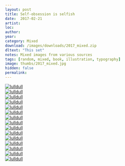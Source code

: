 ```yaml
---
layout: post
title: Self-obsession is selfish
date:  2017-02-21
artist: 
loc: 
author: 
year: 
category: Mixed
download: /images/downloads/2017_mixed.zip
dltext: "This set"
notes: Mixed images from various sources
tags: [random, mixed, book, illustration, typography]
image: thumbs/2017_mixed.jpg
hidden: false
permalink:
---
```





<div class="post_image_rounded">
	<a href="{{ site.baseurl }}/images/posts/2017_mixed/001.jpg" target="_blank">
	<img src="{{ site.baseurl }}/images/posts/2017_mixed/001.jpg" alt="lulldull"></a>
</div>

<div class="post_image_rounded">
	<a href="{{ site.baseurl }}/images/posts/2017_mixed/002.jpg" target="_blank">
	<img src="{{ site.baseurl }}/images/posts/2017_mixed/002.jpg" alt="lulldull"></a>
</div>

<div class="post_image_rounded">
	<a href="{{ site.baseurl }}/images/posts/2017_mixed/003.jpg" target="_blank">
	<img src="{{ site.baseurl }}/images/posts/2017_mixed/003.jpg" alt="lulldull"></a>
</div>

<div class="post_image_rounded">
	<a href="{{ site.baseurl }}/images/posts/2017_mixed/004.jpg" target="_blank">
	<img src="{{ site.baseurl }}/images/posts/2017_mixed/004.jpg" alt="lulldull"></a>
</div>

<div class="post_image_rounded">
	<a href="{{ site.baseurl }}/images/posts/2017_mixed/005.jpg" target="_blank">
	<img src="{{ site.baseurl }}/images/posts/2017_mixed/005.jpg" alt="lulldull"></a>
</div>

<div class="post_image_rounded">
	<a href="{{ site.baseurl }}/images/posts/2017_mixed/006.jpg" target="_blank">
	<img src="{{ site.baseurl }}/images/posts/2017_mixed/006.jpg" alt="lulldull"></a>
</div>

<div class="post_image_rounded">
	<a href="{{ site.baseurl }}/images/posts/2017_mixed/007.jpg" target="_blank">
	<img src="{{ site.baseurl }}/images/posts/2017_mixed/007.jpg" alt="lulldull"></a>
</div>


<div class="post_image_rounded">
	<a href="{{ site.baseurl }}/images/posts/2017_mixed/008.jpg" target="_blank">
	<img src="{{ site.baseurl }}/images/posts/2017_mixed/008.jpg" alt="lulldull"></a>
</div>

<div class="post_image_rounded">
	<a href="{{ site.baseurl }}/images/posts/2017_mixed/009.jpg" target="_blank">
	<img src="{{ site.baseurl }}/images/posts/2017_mixed/009.jpg" alt="lulldull"></a>
</div>

<div class="post_image_rounded">
	<a href="{{ site.baseurl }}/images/posts/2017_mixed/010.jpg" target="_blank">
	<img src="{{ site.baseurl }}/images/posts/2017_mixed/010.jpg" alt="lulldull"></a>
</div>


<div class="post_image_rounded">
	<a href="{{ site.baseurl }}/images/posts/2017_mixed/011.jpg" target="_blank">
	<img src="{{ site.baseurl }}/images/posts/2017_mixed/011.jpg" alt="lulldull"></a>
</div>


<div class="post_image_rounded">
	<a href="{{ site.baseurl }}/images/posts/2017_mixed/012.jpg" target="_blank">
	<img src="{{ site.baseurl }}/images/posts/2017_mixed/012.jpg" alt="lulldull"></a>
</div>


<div class="post_image_rounded">
	<a href="{{ site.baseurl }}/images/posts/2017_mixed/013.jpg" target="_blank">
	<img src="{{ site.baseurl }}/images/posts/2017_mixed/013.jpg" alt="lulldull"></a>
</div>


<div class="post_image_rounded">
	<a href="{{ site.baseurl }}/images/posts/2017_mixed/014.jpg" target="_blank">
	<img src="{{ site.baseurl }}/images/posts/2017_mixed/014.jpg" alt="lulldull"></a>
</div>


<div class="post_image_rounded">
	<a href="{{ site.baseurl }}/images/posts/2017_mixed/015.jpg" target="_blank">
	<img src="{{ site.baseurl }}/images/posts/2017_mixed/015.jpg" alt="lulldull"></a>
</div>


